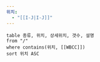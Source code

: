 ```yaml
---
위치:
  - "[[I-J|I-J]]"
---
```


```dataview
table 종류, 위치, 상세위치, 갯수, 설명
from "/"
where contains(위치, [[WBCC]])
sort 위치 ASC
```
